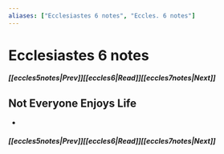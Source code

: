 ```yaml
---
aliases: ["Ecclesiastes 6 notes", "Eccles. 6 notes"]
---
```

# Ecclesiastes 6 notes
##### <span class=arrow-left></span>[[eccles5notes|Prev]]<span class=navigation-separator></span>[[eccles6|Read]]<span class=navigation-separator></span>[[eccles7notes|Next]]<span class=arrow-right></span>
## Not Everyone Enjoys Life
- 
##### <span class=arrow-left></span>[[eccles5notes|Prev]]<span class=navigation-separator></span>[[eccles6|Read]]<span class=navigation-separator></span>[[eccles7notes|Next]]<span class=arrow-right></span>